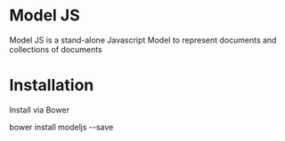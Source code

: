 # Model JS

Model JS is a stand-alone Javascript Model to represent documents and collections of documents

# Installation

Install via Bower

  bower install modeljs --save
